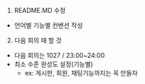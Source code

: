 
1. README.MD 수정
  - 언어별 기능별 컨벤션 작성

2. 다음 회의 때 할 것
  - 다음 회의는 1027 / 23:00~24:00
  - 최소 수준 완성도 설정(기능별)
    - ex: 게시판, 회원, 채팅기능까지는 꼭 만들자